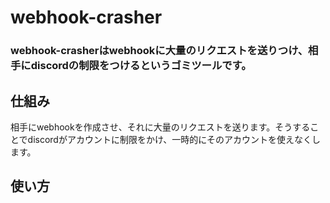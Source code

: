# webhook-crasher
### webhook-crasherはwebhookに大量のリクエストを送りつけ、相手にdiscordの制限をつけるというゴミツールです。
## 仕組み
相手にwebhookを作成させ、それに大量のリクエストを送ります。そうすることでdiscordがアカウントに制限をかけ、一時的にそのアカウントを使えなくします。
## 使い方
